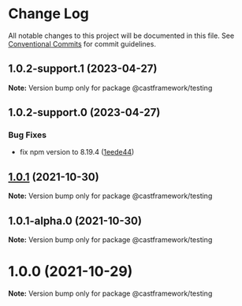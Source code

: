 # Change Log

All notable changes to this project will be documented in this file.
See [Conventional Commits](https://conventionalcommits.org) for commit guidelines.

## 1.0.2-support.1 (2023-04-27)

**Note:** Version bump only for package @castframework/testing

## 1.0.2-support.0 (2023-04-27)

### Bug Fixes

- fix npm version to 8.19.4 ([1eede44](https://github.com/castframework/gba/commit/1eede44eb2bd6d221c5ed3a6bc50cdd6a1c51847))

## [1.0.1](https://github.com/castframework/cast/compare/v1.0.1-alpha.0...v1.0.1) (2021-10-30)

**Note:** Version bump only for package @castframework/testing

## 1.0.1-alpha.0 (2021-10-30)

**Note:** Version bump only for package @castframework/testing

# 1.0.0 (2021-10-29)

**Note:** Version bump only for package @castframework/testing
